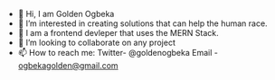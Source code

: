 - 👋 Hi, I am Golden Ogbeka
- 👀 I’m interested in creating solutions that can help the human race.
- 🌱 I am a frontend devleper that uses the MERN Stack.
- 💞️ I’m looking to collaborate on any project
- 📫 How to reach me: 
Twitter- @goldenogbeka
Email - ogbekagolden@gmail.com

<!---
Golden-Ogbeka/Golden-Ogbeka is a ✨ special ✨ repository because its `README.md` (this file) appears on your GitHub profile.
You can click the Preview link to take a look at your changes.
--->
